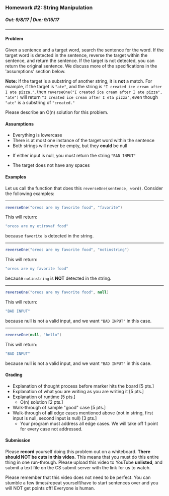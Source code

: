 ### Homework #2: String Manipulation
##### Out: 9/8/17 | Due: 9/15/17 
___
#### Problem
Given a sentence and a target word, search the sentence for the word. If the target word is detected in the sentence, reverse the target within the sentence, and return the sentence. If the target is not detected, you can return the original sentence. We discuss more of the specifications in the 'assumptions' section below.

**Note:** If the target is a substring of another string, it is **not** a match. For example, if the target is `"ate"`, and the string is `"I created ice cream after I ate pizza."`, then `reverseOne("I created ice cream after I ate pizza", "ate")` will return `"I created ice cream after I eta pizza"`, even though `"ate"` is a substring of `"created."`

Please describe an O(n) solution for this problem.

#### Assumptions
- Everything is lowercase
- There is at most one instance of the target word within the sentence
- Both strings will never be empty, but they **could** be null
+ If either input is null, you must return the string `"BAD INPUT"`
- The target does not have any spaces

#### Examples

Let us call the function that does this `reverseOne(sentence, word)`. Consider the following examples:

___

```java
reverseOne("oreos are my favorite food", "favorite")
```

This will return:
```java
"oreos are my etirovaf food"
```
because `favorite` is detected in the string.

___

```java
reverseOne("oreos are my favorite food", "notinstring")
```

This will return:
```java
"oreos are my favorite food"
```
because `notinstring` is **NOT** detected in the string.

___

```java
reverseOne("oreos are my favorite food", null)
```

This will return:
```java
"BAD INPUT"
```
because null is not a valid input, and we want `"BAD INPUT"` in this case.

___

```java
reverseOne(null, "hello")
```

This will return:
```java
"BAD INPUT"
```
because null is not a valid input, and we want `"BAD INPUT"` in this case.

#### Grading

- Explanation of thought process before marker hits the board [5 pts.]
- Explanation of what you are writing as you are writing it [5 pts.]
- Explanation of runtime [5 pts.]
	+ O(n) solution [2 pts.]
- Walk-through of sample "good" case [5 pts.]
- Walk-through of **all** edge cases mentioned above (not in string, first input is null, second input is null) [3 pts.]
    + Your program must address all edge cases. We will take off 1 point for every case not addressed.

#### Submission

Please **record** yourself doing this problem out on a whiteboard. **There should NOT be cuts in this video.** This means that you must do this entire thing in one run-through. Please upload this video to YouTube **unlisted**, and submit a text file on the CS submit server with the link for us to watch.

Please remember that this video does not need to be perfect. You can stumble a few times/repeat yourself/have to start sentences over and you will NOT get points off! Everyone is human.
